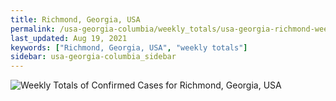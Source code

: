 ```yaml
---
title: Richmond, Georgia, USA
permalink: /usa-georgia-columbia/weekly_totals/usa-georgia-richmond-weekly_totals.html
last_updated: Aug 19, 2021
keywords: ["Richmond, Georgia, USA", "weekly totals"]
sidebar: usa-georgia-columbia_sidebar
---
```


![Weekly Totals of Confirmed Cases for Richmond, Georgia, USA](/covid_tracker/images/graphs/usa-georgia-richmond-weekly_totals_graph.png)
